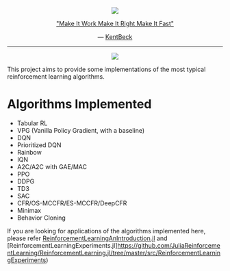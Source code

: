 <div align="center">
<a href="https://en.wikipedia.org/wiki/Tangram"> <img src="./docs/logo/logo.gif"> </a>
<p> <a href="https://wiki.c2.com/?MakeItWorkMakeItRightMakeItFast">"Make It Work Make It Right Make It Fast"</a></p>
<p>― <a href="https://wiki.c2.com/?KentBeck">KentBeck</a></p>
</div>

<hr>
<p align="center">
  <a href="https://github.com/JuliaReinforcementLearning/ReinforcementLearningZoo.jl/actions?query=workflow%3ACI">
  <img src="https://github.com/JuliaReinforcementLearning/ReinforcementLearningZoo.jl/workflows/CI/badge.svg">
  </a>
</p>


This project aims to provide some implementations of the most typical reinforcement learning algorithms.

# Algorithms Implemented

- Tabular RL
- VPG (Vanilla Policy Gradient, with a baseline)
- DQN
- Prioritized DQN
- Rainbow
- IQN
- A2C/A2C with GAE/MAC
- PPO
- DDPG
- TD3
- SAC
- CFR/OS-MCCFR/ES-MCCFR/DeepCFR
- Minimax
- Behavior Cloning

If you are looking for applications of the algorithms implemented here, please refer [ReinforcementLearningAnIntroduction.jl](https://github.com/JuliaReinforcementLearning/ReinforcementLearningAnIntroduction.jl) and [ReinforcementLearningExperiments.jl]https://github.com/JuliaReinforcementLearning/ReinforcementLearning.jl/tree/master/src/ReinforcementLearningExperiments)
